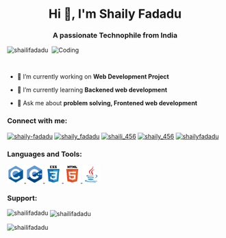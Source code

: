 <h1 align="center">Hi 👋, I'm Shaily Fadadu</h1>
<h3 align="center">A passionate Technophile from India</h3>
<img align="right" alt="Coding" width="400" src="https://adcy.io/wp-content/uploads/2020/04/anti-hacking.gif">

<p align="left"> <img src="https://komarev.com/ghpvc/?username=shailifadadu&label=Profile%20views&color=0e75b6&style=flat" alt="shailifadadu" /> </p>

<p align="left"> <a href="https://twitter.com/" target="blank"><img src="https://img.shields.io/twitter/follow/?logo=twitter&style=for-the-badge" alt="" /></a> </p>

- 🔭 I’m currently working on **Web Development Project**

- 🌱 I’m currently learning **Backened web development**

- 💬 Ask me about **problem solving, Frontened web development**

<h3 align="left">Connect with me:</h3>
<p align="left">
<a href="https://linkedin.com/in/shaily-fadadu" target="blank"><img align="center" src="https://raw.githubusercontent.com/rahuldkjain/github-profile-readme-generator/master/src/images/icons/Social/linked-in-alt.svg" alt="shaily-fadadu" height="30" width="40" /></a>
<a href="https://instagram.com/shaily_fadadu" target="blank"><img align="center" src="https://raw.githubusercontent.com/rahuldkjain/github-profile-readme-generator/master/src/images/icons/Social/instagram.svg" alt="shaily_fadadu" height="30" width="40" /></a>
<a href="https://www.codechef.com/users/shaili_456" target="blank"><img align="center" src="https://cdn.jsdelivr.net/npm/simple-icons@3.1.0/icons/codechef.svg" alt="shaili_456" height="30" width="40" /></a>
<a href="https://www.leetcode.com/shaily_456" target="blank"><img align="center" src="https://raw.githubusercontent.com/rahuldkjain/github-profile-readme-generator/master/src/images/icons/Social/leet-code.svg" alt="shaily_456" height="30" width="40" /></a>
<a href="https://discord.gg/shailyfadadu" target="blank"><img align="center" src="https://raw.githubusercontent.com/rahuldkjain/github-profile-readme-generator/master/src/images/icons/Social/discord.svg" alt="shailyfadadu" height="30" width="40" /></a>
</p>

<h3 align="left">Languages and Tools:</h3>
<p align="left"> <a href="https://www.cprogramming.com/" target="_blank" rel="noreferrer"> <img src="https://raw.githubusercontent.com/devicons/devicon/master/icons/c/c-original.svg" alt="c" width="40" height="40"/> </a> <a href="https://www.w3schools.com/cpp/" target="_blank" rel="noreferrer"> <img src="https://raw.githubusercontent.com/devicons/devicon/master/icons/cplusplus/cplusplus-original.svg" alt="cplusplus" width="40" height="40"/> </a> <a href="https://www.w3schools.com/css/" target="_blank" rel="noreferrer"> <img src="https://raw.githubusercontent.com/devicons/devicon/master/icons/css3/css3-original-wordmark.svg" alt="css3" width="40" height="40"/> </a> <a href="https://www.w3.org/html/" target="_blank" rel="noreferrer"> <img src="https://raw.githubusercontent.com/devicons/devicon/master/icons/html5/html5-original-wordmark.svg" alt="html5" width="40" height="40"/> </a> <a href="https://www.java.com" target="_blank" rel="noreferrer"> <img src="https://raw.githubusercontent.com/devicons/devicon/master/icons/java/java-original.svg" alt="java" width="40" height="40"/> </a> </p>

<h3 align="left">Support:</h3>
<!-- <p><a href="https://www.buymeacoffee.com/shailifadadu"> <img align="left" src="https://cdn.buymeacoffee.com/buttons/v2/default-yellow.png" height="50" width="210" alt="shailifadadu" /></a></p><br><br> -->

<p><img align="left" src="https://github-readme-stats.vercel.app/api/top-langs?username=shailifadadu&show_icons=true&locale=en&layout=compact" alt="shailifadadu" /></p>

<p>&nbsp;<img align="center" src="https://github-readme-stats.vercel.app/api?username=shailifadadu&show_icons=true&locale=en" alt="shailifadadu" /></p>

<p><img align="center" src="https://github-readme-streak-stats.herokuapp.com/?user=shailifadadu&" alt="shailifadadu" /></p>
